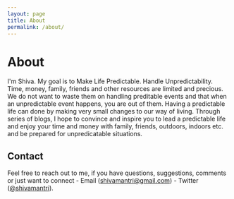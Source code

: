 ```yaml
---
layout: page
title: About
permalink: /about/
---
```


# About

I'm Shiva. My goal is to Make Life Predictable. Handle Unpredictability. Time, money, family, friends and other resources are limited and precious. We do not want to waste them on handling preditable events and that when an unpredictable event happens, you are out of them. Having a predictable life can done by making very small changes to our way of living. Through series of blogs, I hope to convince and inspire you to lead a predictable life and enjoy your time and money with family, friends, outdoors, indoors etc. and be prepared for unpredicatable situations.

## Contact

Feel free to reach out to me, if you have questions, suggestions, comments or just want to connect
    - Email ([shivamantri@gmail.com](mailto:shivamantri@gmail.com)) 
    - Twitter ([@shivamantri](https://twitter.com/ShivaMantri)).
